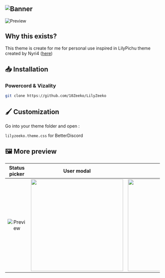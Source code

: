 ![Banner]()
---
![Preview]()

## Why this exists?
This theme is create for me for personal use inspired in LilyPichu theme created by Nyri4 ([here](https://betterdiscord.app/theme/LilyPichu))

## 📥 Installation

### Powercord & Vizality

```sh
git clone https://github.com/10Zeeko/LilyZeeko
```

## 🖌️ Customization
Go into your theme folder and open :

`lilyzeeko.theme.css` for BetterDiscord

## 🖼️ More preview
| Status picker | User modal | Aliucord |
| :---------: | :---------: | :---------: |
| ![Preview]()  | <img width=300 src=""></img> | <img width=300 src=""></img> |
